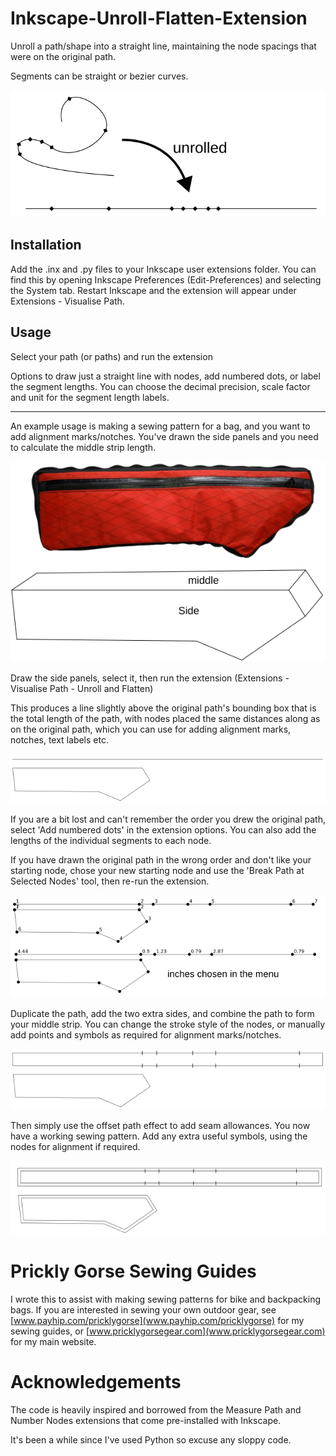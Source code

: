 # Inkscape-Unroll-Flatten-Extension

Unroll a path/shape into a straight line, maintaining the node spacings that were on the original path.

Segments can be straight or bezier curves.

![](images/summary.png)

## Installation

Add the .inx and .py files to your Inkscape user extensions folder. You can find this by opening Inkscape Preferences (Edit-Preferences) and selecting the System tab. Restart Inkscape and the extension will appear under Extensions - Visualise Path.

## Usage

Select your path (or paths) and run the extension

Options to draw just a straight line with nodes, add numbered dots, or label the segment lengths. You can choose the decimal precision, scale factor and unit for the segment length labels.

------------------------------------------------------------------------

An example usage is making a sewing pattern for a bag, and you want to add alignment marks/notches. You've drawn the side panels and you need to calculate the middle strip length.

![](images/bag.png)

Draw the side panels, select it, then run the extension (Extensions - Visualise Path - Unroll and Flatten)

This produces a line slightly above the original path's bounding box that is the total length of the path, with nodes placed the same distances along as on the original path, which you can use for adding alignment marks, notches, text labels etc.

![](images/unrolled.png)

If you are a bit lost and can't remember the order you drew the original path, select 'Add numbered dots' in the extension options. You can also add the lengths of the individual segments to each node.

If you have drawn the original path in the wrong order and don't like your starting node, chose your new starting node and use the 'Break Path at Selected Nodes' tool, then re-run the extension.

![](images/numbered.png)

Duplicate the path, add the two extra sides, and combine the path to form your middle strip. You can change the stroke style of the nodes, or manually add points and symbols as required for alignment marks/notches.

![](images/unrolled_strip.png)

Then simply use the offset path effect to add seam allowances. You now have a working sewing pattern. Add any extra useful symbols, using the nodes for alignment if required.

![](images/offset.png)

# Prickly Gorse Sewing Guides

I wrote this to assist with making sewing patterns for bike and backpacking bags. If you are interested in sewing your own outdoor gear, see [www.payhip.com/pricklygorse](www.payhip.com/pricklygorse) for my sewing guides, or [www.pricklygorsegear.com](www.pricklygorsegear.com) for my main website.

# Acknowledgements

The code is heavily inspired and borrowed from the Measure Path and Number Nodes extensions that come pre-installed with Inkscape.

It's been a while since I've used Python so excuse any sloppy code.
